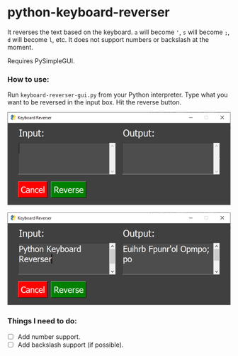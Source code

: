 # python-keyboard-reverser
It reverses the text based on the keyboard. `a` will become `'`, `s` will become `;`, `d` will become `l`, etc. It does not support numbers or backslash at the moment.

Requires PySimpleGUI.

### How to use:

Run `keyboard-reverser-gui.py` from your Python interpreter.
Type what you want to be reversed in the input box.
Hit the reverse button.

![Preview](images/preview1.PNG)

![Preview](images/preview2.PNG)

### Things I need to do:

- [ ] Add number support.
- [ ] Add backslash support (if possible).
